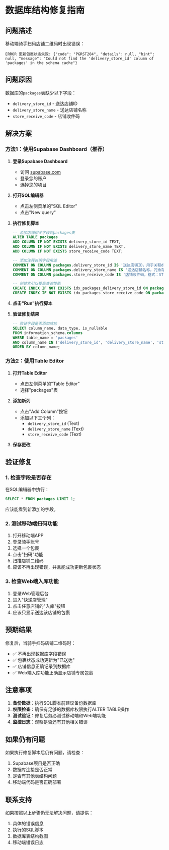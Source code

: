 # 数据库结构修复指南

## 问题描述
移动端骑手扫码店铺二维码时出现错误：
```
ERROR 更新包裹状态失败: {"code": "PGRST204", "details": null, "hint": null, "message": "Could not find the 'delivery_store_id' column of 'packages' in the schema cache"}
```

## 问题原因
数据库的`packages`表缺少以下字段：
- `delivery_store_id` - 送达店铺ID
- `delivery_store_name` - 送达店铺名称  
- `store_receive_code` - 店铺收件码

## 解决方案

### 方法1：使用Supabase Dashboard（推荐）

1. **登录Supabase Dashboard**
   - 访问 [supabase.com](https://supabase.com)
   - 登录您的账户
   - 选择您的项目

2. **打开SQL编辑器**
   - 点击左侧菜单的"SQL Editor"
   - 点击"New query"

3. **执行修复脚本**
   ```sql
   -- 添加店铺相关字段到packages表
   ALTER TABLE packages 
   ADD COLUMN IF NOT EXISTS delivery_store_id TEXT,
   ADD COLUMN IF NOT EXISTS delivery_store_name TEXT,
   ADD COLUMN IF NOT EXISTS store_receive_code TEXT;
   
   -- 添加注释说明字段用途
   COMMENT ON COLUMN packages.delivery_store_id IS '送达店铺ID，用于关联delivery_stores表';
   COMMENT ON COLUMN packages.delivery_store_name IS '送达店铺名称，冗余存储便于查询';
   COMMENT ON COLUMN packages.store_receive_code IS '店铺收件码，格式：STORE_店铺ID_时间戳';
   
   -- 创建索引以提高查询性能
   CREATE INDEX IF NOT EXISTS idx_packages_delivery_store_id ON packages(delivery_store_id);
   CREATE INDEX IF NOT EXISTS idx_packages_store_receive_code ON packages(store_receive_code);
   ```

4. **点击"Run"执行脚本**

5. **验证修复结果**
   ```sql
   -- 验证字段是否添加成功
   SELECT column_name, data_type, is_nullable 
   FROM information_schema.columns 
   WHERE table_name = 'packages' 
   AND column_name IN ('delivery_store_id', 'delivery_store_name', 'store_receive_code')
   ORDER BY column_name;
   ```

### 方法2：使用Table Editor

1. **打开Table Editor**
   - 点击左侧菜单的"Table Editor"
   - 选择"packages"表

2. **添加新列**
   - 点击"Add Column"按钮
   - 添加以下三个列：
     - `delivery_store_id` (Text)
     - `delivery_store_name` (Text)  
     - `store_receive_code` (Text)

3. **保存更改**

## 验证修复

### 1. 检查字段是否存在
在SQL编辑器中执行：
```sql
SELECT * FROM packages LIMIT 1;
```
应该能看到新添加的字段。

### 2. 测试移动端扫码功能
1. 打开移动端APP
2. 登录骑手账号
3. 选择一个包裹
4. 点击"扫码"功能
5. 扫描店铺二维码
6. 应该不再出现错误，并且能成功更新包裹状态

### 3. 检查Web端入库功能
1. 登录Web管理后台
2. 进入"快递店管理"
3. 点击任意店铺的"入库"按钮
4. 应该只显示送达该店铺的包裹

## 预期结果

修复后，当骑手扫码店铺二维码时：
- ✅ 不再出现数据库字段错误
- ✅ 包裹状态成功更新为"已送达"
- ✅ 店铺信息正确记录到数据库
- ✅ Web端入库功能正确显示店铺专属包裹

## 注意事项

1. **备份数据**：执行SQL脚本前建议备份数据库
2. **权限检查**：确保有足够的数据库权限执行ALTER TABLE操作
3. **测试验证**：修复后务必测试移动端和Web端功能
4. **监控日志**：观察是否还有其他相关错误

## 如果仍有问题

如果执行修复脚本后仍有问题，请检查：
1. Supabase项目是否正确
2. 数据库连接是否正常
3. 是否有其他表结构问题
4. 移动端代码是否正确部署

## 联系支持

如果按照以上步骤仍无法解决问题，请提供：
1. 具体的错误信息
2. 执行的SQL脚本
3. 数据库表结构截图
4. 移动端错误日志
